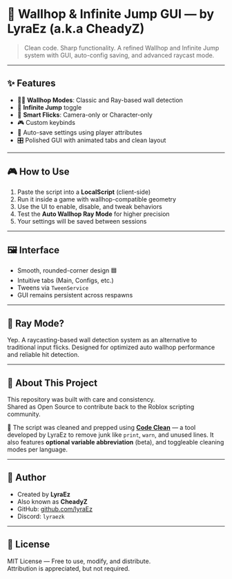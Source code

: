 # 🧱 Wallhop & Infinite Jump GUI — by LyraEz (a.k.a CheadyZ)

> Clean code. Sharp functionality. A refined Wallhop and Infinite Jump system with GUI, auto-config saving, and advanced raycast mode.

---

## ✨ Features

- 🧗‍♂️ **Wallhop Modes**: Classic and Ray-based wall detection  
- 💨 **Infinite Jump** toggle  
- 🧠 **Smart Flicks**: Camera-only or Character-only  
- 🎮 Custom keybinds  
- 💾 Auto-save settings using player attributes  
- 🎛️ Polished GUI with animated tabs and clean layout  

---

## 🎮 How to Use

1. Paste the script into a **LocalScript** (client-side)  
2. Run it inside a game with wallhop-compatible geometry  
3. Use the UI to enable, disable, and tweak behaviors  
4. Test the **Auto Wallhop Ray Mode** for higher precision  
5. Your settings will be saved between sessions  

---

## 🖼️ Interface

- Smooth, rounded-corner design 🟦  
- Intuitive tabs (Main, Configs, etc.)  
- Tweens via `TweenService`  
- GUI remains persistent across respawns  

---

## 🧪 Ray Mode?

Yep. A raycasting-based wall detection system as an alternative to traditional input flicks. Designed for optimized auto wallhop performance and reliable hit detection.

---

## 👾 About This Project

This repository was built with care and consistency.  
Shared as Open Source to contribute back to the Roblox scripting community.

🧼 The script was cleaned and prepped using [**Code Clean**](https://code-clean-alpha.vercel.app/) — a tool developed by LyraEz to remove junk like `print`, `warn`, and unused lines. It also features **optional variable abbreviation** (beta), and toggleable cleaning modes per language.  

---

## 📛 Author

- Created by **LyraEz**  
- Also known as **CheadyZ**  
- GitHub: [github.com/lyraEz](https://github.com/lyraEz)  
- Discord: `lyraezk`

---

## 📄 License

MIT License — Free to use, modify, and distribute.  
Attribution is appreciated, but not required.
